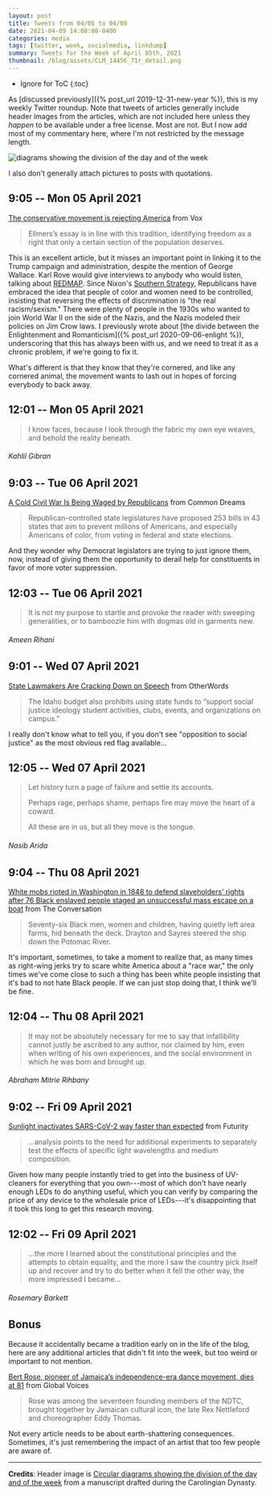 ```yaml
---
layout: post
title: Tweets from 04/05 to 04/09
date: 2021-04-09 14:08:08-0400
categories: media
tags: [twitter, week, socialmedia, linkdump]
summary: Tweets for the Week of April 05th, 2021
thumbnail: /blog/assets/CLM_14456_71r_detail.png
---
```


* Ignore for ToC
{:toc}

As [discussed previously]({% post_url 2019-12-31-new-year %}), this is my weekly Twitter roundup.  Note that tweets of articles generally include header images from the articles, which are not included here unless they *happen* to be available under a free license.  Most are not.  But I now add most of my commentary here, where I'm not restricted by the message length.

![diagrams showing the division of the day and of the week](/blog/assets/CLM_14456_71r_detail.png "diagrams showing the division of the day and of the week")

I also don't generally attach pictures to posts with quotations.

## 9:05 -- Mon 05 April 2021

[<i class="fab fa-twitter-square"></i>](https://jcolag.github.io/twitter/1379057483642114050) [The conservative movement is rejecting America](https://www.vox.com/policy-and-politics/2021/4/1/22356594/conservatives-right-wing-democracy-claremont-ellmers) from Vox

 > Ellmers’s essay is in line with this tradition, identifying freedom as a right that only a certain section of the population deserves.

This is an excellent article, but it misses an important point in linking it to the Trump campaign and administration, despite the mention of George Wallace.  Karl Rove would give interviews to anybody who would listen, talking about [REDMAP](https://en.wikipedia.org/wiki/REDMAP).  Since Nixon's [Southern Strategy](https://en.wikipedia.org/wiki/Southern_strategy), Republicans have embraced the idea that people of color and women need to be controlled, insisting that reversing the effects of discrimination is "the real racism/sexism."  There were plenty of people in the 1930s who wanted to join World War II on the side of the Nazis, and the Nazis modeled their policies on Jim Crow laws.  I previously wrote about [the divide between the Enlightenment and Romanticism]({% post_url 2020-09-06-enlight %}), underscoring that this has always been with us, and we need to treat it as a chronic problem, if we're going to fix it.

What's different is that they know that they're cornered, and like any cornered animal, the movement wants to lash out in hopes of forcing everybody to back away.

## 12:01 -- Mon 05 April 2021

[<i class="fab fa-twitter"></i>](https://jcolag.github.io/twitter/1379057483642114050)

 > I know faces, because I look through the fabric my own eye weaves, and behold the reality beneath.

###### Kahlil Gibran

## 9:03 -- Tue 06 April 2021

[<i class="fab fa-twitter-square"></i>](https://jcolag.github.io/twitter/1379419368031936519) [A Cold Civil War Is Being Waged by Republicans](https://www.commondreams.org/views/2021/03/31/cold-civil-war-being-waged-republicans) from Common Dreams

 > Republican-controlled state legislatures have proposed 253 bills in 43 states that aim to prevent millions of Americans, and especially Americans of color, from voting in federal and state elections.

And they wonder why Democrat legislators are trying to just ignore them, now, instead of giving them the opportunity to derail help for constituents in favor of more voter suppression.

## 12:03 -- Tue 06 April 2021

[<i class="fab fa-twitter"></i>](https://jcolag.github.io/twitter/1379464666431188996)

 > It is not my purpose to startle and provoke the reader with sweeping generalities, or to bamboozle him with dogmas old in garments new.

###### Ameen Rihani

## 9:01 -- Wed 07 April 2021

[<i class="fab fa-twitter-square"></i>](https://jcolag.github.io/twitter/1379781252694167557) [State Lawmakers Are Cracking Down on Speech](https://otherwords.org/state-lawmakers-are-cracking-down-on-speech/) from OtherWords

 > The Idaho budget also prohibits using state funds to “support social justice ideology student activities, clubs, events, and organizations on campus.”

I really don't know what to tell you, if you don't see "opposition to social justice" as the most obvious red flag available...

## 12:05 -- Wed 07 April 2021

[<i class="fab fa-twitter"></i>](https://jcolag.github.io/twitter/1379827557785202694)

 > Let history turn a page of failure and settle its accounts.
 >
 > Perhaps rage, perhaps shame, perhaps fire may move the heart of a coward.
 >
 > All these are in us, but all they move is the tongue.

###### Nasib Arida

## 9:04 -- Thu 08 April 2021

[<i class="fab fa-twitter-square"></i>](https://jcolag.github.io/twitter/1380144395303809026) [White mobs rioted in Washington in 1848 to defend slaveholders’ rights after 76 Black enslaved people staged an unsuccessful mass escape on a boat](https://theconversation.com/white-mobs-rioted-in-washington-in-1848-to-defend-slaveholders-rights-after-76-black-enslaved-people-staged-an-unsuccessful-mass-escape-on-a-boat-156445) from The Conversation

 > Seventy-six Black men, women and children, having quietly left area farms, hid beneath the deck. Drayton and Sayres steered the ship down the Potomac River.

It's important, sometimes, to take a moment to realize that, as many times as right-wing jerks try to scare white America about a "race war," the only times we've come close to such a thing has been white people insisting that it's bad to not hate Black people.  If we can just stop doing that, I think we'll be fine.

## 12:04 -- Thu 08 April 2021

[<i class="fab fa-twitter"></i>](https://jcolag.github.io/twitter/1380189694135164932)

 > It may not be absolutely necessary for me to say that infallibility cannot justly be ascribed to any author, nor claimed by him, even when writing of his own experiences, and the social environment in which he was born and brought up.

###### Abraham Mitrie Rihbany

## 9:02 -- Fri 09 April 2021

[<i class="fab fa-twitter-square"></i>](https://jcolag.github.io/twitter/1380506280117166088) [Sunlight inactivates SARS-CoV-2 way faster than expected](https://www.futurity.org/sunlight-sars-cov-2-2541882-2/) from Futurity

 > ...analysis points to the need for additional experiments to separately test the effects of specific light wavelengths and medium composition.

Given how many people instantly tried to get into the business of UV-cleaners for everything that you own---most of which don't have nearly enough LEDs to do anything useful, which you can verify by comparing the price of any device to the wholesale price of LEDs---it's disappointing that it took this long to get this research moving.

## 12:02 -- Fri 09 April 2021

[<i class="fab fa-twitter"></i>](https://jcolag.github.io/twitter/1380551578319396871)

 > ...the more I learned about the constitutional principles and the attempts to obtain equality, and the more I saw the country pick itself up and recover and try to do better when it fell the other way, the more impressed I became...

###### Rosemary Barkett

## Bonus

Because it accidentally became a tradition early on in the life of the blog, here are any additional articles that didn't fit into the week, but too weird or important to not mention.

<i class="fas fa-square"></i> [Bert Rose, pioneer of Jamaica’s independence-era dance movement, dies at 81](https://globalvoices.org/2021/04/02/bert-rose-pioneer-of-jamaicas-independence-era-dance-movement-dies-at-81/) from Global Voices

 > Rose was among the seventeen founding members of the NDTC, brought together by Jamaican cultural icon, the late Rex Nettleford and choreographer Eddy Thomas.

Not every article needs to be about earth-shattering consequences.  Sometimes, it's just remembering the impact of an artist that too few people are aware of.

* * *

**Credits**:  Header image is [Circular diagrams showing the division of the day and of the week](https://en.wikipedia.org/wiki/Week#/media/File:CLM_14456_71r_detail.jpg) from a manuscript drafted during the Carolingian Dynasty.
